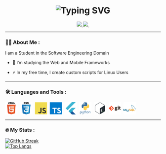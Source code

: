 <div align="center">
    <h1>
        <img src="https://readme-typing-svg.herokuapp.com?font=Ubuntu&size=30&duration=3500&pause=50&random=false&width=250&lines=Hey..+I'm+Mouadh;Welcome+To..;..My+Github.." alt="Typing SVG"/>
    </h1>
</div>

<div id="badges" align="center">
    
  <a href="https://www.linkedin.com/in/mouadh-jedli/">
      <img src="https://img.shields.io/badge/LinkedIn%20-0A66C2?logo=linkedin&logoColor=fff"/>
  </a>
  
  <a href="https://t.me/MHJedli">
      <img src="https://img.shields.io/badge/Telegram-2CA5E0?logo=telegram&logoColor=white"/>
  </a>

  <img src="https://komarev.com/ghpvc/?username=MHJedli&style=flat-square&color=blue" alt=""/>
  
</div>

---

### :man_technologist: About Me :
I am a Student in the Software Engineering Domain
- :telescope: I’m studying the Web and Mobile Frameworks
<!-- - :seedling: Exploring The Technical Content Writing. -->
- :zap: In my free time, I create custom scripts for Linux Users

---

### :hammer_and_wrench: Languages and Tools :
<div>
    <img src="https://github.com/devicons/devicon/blob/master/icons/html5/html5-original-wordmark.svg" title="html5" alt="html5" width="40" height="40"/>&nbsp;
    <img src="https://github.com/devicons/devicon/blob/master/icons/css3/css3-original-wordmark.svg" title="css3" alt="css3" width="40" height="40"/>&nbsp;
    <img src="https://github.com/devicons/devicon/blob/master/icons/javascript/javascript-original.svg" title="js" alt="js" width="40" height="40"/>&nbsp;
    <img src="https://github.com/devicons/devicon/blob/master/icons/typescript/typescript-original.svg" title="ts" alt="ts" width="40" height="40"/>&nbsp;
    <img src="https://github.com/devicons/devicon/blob/master/icons/flutter/flutter-original.svg" title="flutter" alt="flutter" width="40" height="40"/>&nbsp;
    <img src="https://github.com/devicons/devicon/blob/master/icons/python/python-original-wordmark.svg" title="python" alt="python" width="40" height="40"/>&nbsp;
    <img src="https://github.com/devicons/devicon/blob/master/icons/bash/bash-original.svg" title="bash" alt="bash" width="40" height="40"/>&nbsp;
    <img src="https://github.com/devicons/devicon/blob/master/icons/git/git-original-wordmark.svg" title="git" alt="git" width="40" height="40"/>&nbsp;
    <img src="https://github.com/devicons/devicon/blob/master/icons/mysql/mysql-original-wordmark.svg" title="mysql" alt="mysql" width="40" height="40"/>&nbsp;
    <!-- <img src="" title="" alt="" width="40" height="40"/>&nbsp; -->
</div>

---

### :fire: My Stats :
[![GitHub Streak](http://github-readme-streak-stats.herokuapp.com?user=MHJedli&theme=dark&background=000000)](https://git.io/streak-stats)
<br>
[![Top Langs](https://github-readme-stats.vercel.app/api/top-langs/?username=MHJedli&layout=compact&theme=vision-friendly-dark)](https://github.com/anuraghazra/github-readme-stats)
